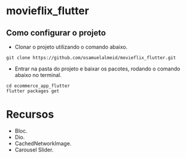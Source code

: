 # movieflix_flutter

## Como configurar o projeto
-   Clonar o projeto utilizando o comando abaixo.
 
```shell
git clone https://github.com/osamuelalmeid/movieflix_flutter.git
```

-   Entrar na pasta do projeto e baixar os pacotes, rodando o comando abaixo no terminal.

```shell
cd ecommerce_app_flutter
flutter packages get
```

# Recursos
-   Bloc.
-   Dio.
-   CachedNetworkImage.
-   Carousel Slider.
